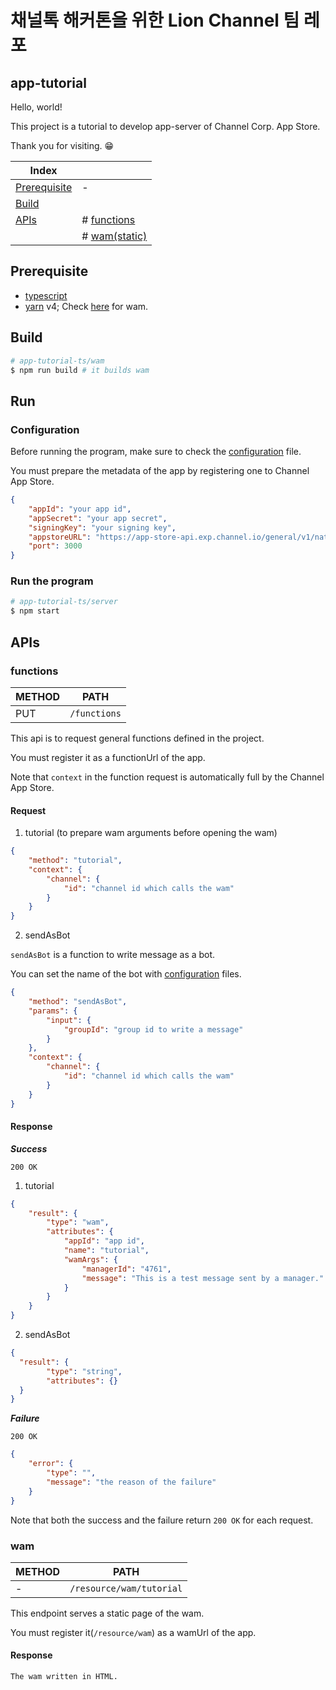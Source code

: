 # 채널톡 해커톤을 위한 Lion Channel 팀 레포


## app-tutorial


Hello, world!

This project is a tutorial to develop app-server of Channel Corp. App Store.

Thank you for visiting. 😁

| Index                         |                                                       |
| ----------------------------- | ----------------------------------------------------- |
| [Prerequisite](#prerequisite) | -                                                     |
| [Build](#build)               |                                                       |
| [APIs](#apis)                 | # [functions](#functions)                             |
|                               | # [wam(static)](#wam)                                 |

## Prerequisite

- [typescript](https://www.typescriptlang.org)
- [yarn](https://yarnpkg.com/) v4; Check [here](wam) for wam.

## Build

```sh
# app-tutorial-ts/wam
$ npm run build # it builds wam
```


## Run

### Configuration

Before running the program, make sure to check the [configuration](server/app-config.json) file.

You must prepare the metadata of the app by registering one to Channel App Store.

```json
{
    "appId": "your app id",
    "appSecret": "your app secret",
    "signingKey": "your signing key",
    "appstoreURL": "https://app-store-api.exp.channel.io/general/v1/native/functions",
    "port": 3000
}
```

### Run the program

```sh
# app-tutorial-ts/server
$ npm start
```

## APIs

### functions

| METHOD | PATH         |
| ------ | ------------ |
| PUT    | `/functions` |

This api is to request general functions defined in the project.

You must register it as a functionUrl of the app.

Note that `context` in the function request is automatically full by the Channel App Store.

#### Request

1. tutorial (to prepare wam arguments before opening the wam)

```json
{
    "method": "tutorial",
    "context": {
        "channel": {
            "id": "channel id which calls the wam"
        }
    }
}
```

2. sendAsBot

`sendAsBot` is a function to write message as a bot.

You can set the name of the bot with [configuration](config) files.

```json
{
    "method": "sendAsBot",
    "params": {
        "input": {
            "groupId": "group id to write a message"
        }
    },
    "context": {
        "channel": {
            "id": "channel id which calls the wam"
        }
    }
}
```

#### Response

_**Success**_

```
200 OK
```

1. tutorial

```json
{
    "result": {
        "type": "wam",
        "attributes": {
            "appId": "app id",
            "name": "tutorial",
            "wamArgs": {
                "managerId": "4761",
                "message": "This is a test message sent by a manager."
            }
        }
    }
}
```

2. sendAsBot

```json
{
  "result": {
        "type": "string",
        "attributes": {}
  }
}
```

_**Failure**_

```
200 OK
```

```json
{
    "error": {
        "type": "",
        "message": "the reason of the failure"
    }
}
```

Note that both the success and the failure return `200 OK` for each request.

### wam

| METHOD | PATH                     |
| ------ | ------------------------ |
| -      | `/resource/wam/tutorial` |

This endpoint serves a static page of the wam.

You must register it(`/resource/wam`) as a wamUrl of the app.

#### Response

```
The wam written in HTML.
```
